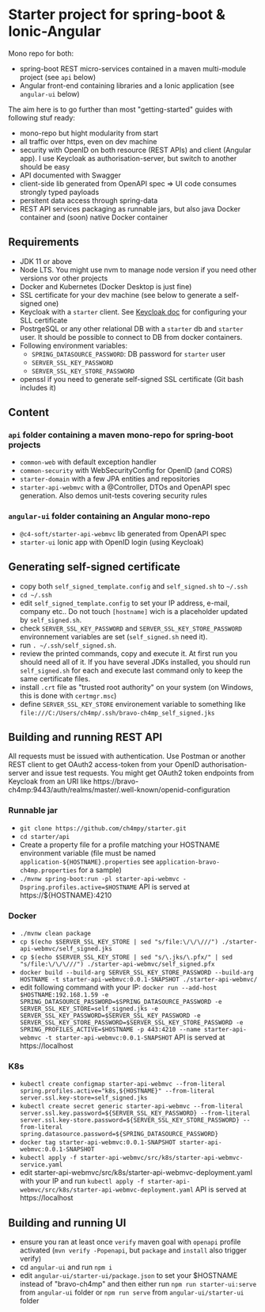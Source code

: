 # Starter project for spring-boot & Ionic-Angular
Mono repo for both:
- spring-boot REST micro-services contained in a maven multi-module project (see `api` below)
- Angular front-end containing libraries and a Ionic application (see `angular-ui` below)

The aim here is to go further than most "getting-started" guides with following stuf ready:
- mono-repo but hight modularity from start
- all traffic over https, even on dev machine
- security with OpenID on both resource (REST APIs) and client (Angular app). I use Keycloak as authorisation-server, but switch to another should be easy
- API documented with Swagger
- client-side lib generated from OpenAPI spec => UI code consumes strongly typed payloads
- persitent data access through spring-data
- REST API services packaging as runnable jars, but also java Docker container and (soon) native Docker container

## Requirements
- JDK 11 or above
- Node LTS. You might use nvm to manage node version if you need other versions vor other projects
- Docker and Kubernetes (Docker Desktop is just fine)
- SSL certificate for your dev machine (see below to generate a self-signed one)
- Keycloak with a `starter` client. See [Keycloak doc](https://www.keycloak.org/docs/latest/server_installation/#_setting_up_ssl) for configuring your SLL certificate
- PostrgeSQL or any other relational DB with a `starter` db and `starter` user. It should be possible to connect to DB from docker containers.
- Following environment variables:
  - `SPRING_DATASOURCE_PASSWORD`: DB password for `starter` user
  - `SERVER_SSL_KEY_PASSWORD`
  - `SERVER_SSL_KEY_STORE_PASSWORD`
- openssl if you need to generate self-signed SSL certificate (Git bash includes it)

## Content

### `api` folder containing a maven mono-repo for spring-boot projects
- `common-web` with default exception handler
- `common-security` with WebSecurityConfig for OpenID (and CORS)
- `starter-domain` with a few JPA entities and repositories
- `starter-api-webmvc` with a @Controller, DTOs and OpenAPI spec generation. Also demos unit-tests covering security rules


### `angular-ui` folder containing an Angular mono-repo
- `@c4-soft/starter-api-webmvc` lib generated from OpenAPI spec
- `starter-ui` Ionic app with OpenID login (using Keycloak)

## Generating self-signed certificate
- copy both `self_signed_template.config` and `self_signed.sh` to `~/.ssh`
- `cd ~/.ssh`
- edit `self_signed_template.config` to set your IP address, e-mail, company etc.. Do not touch `[hostname]` wich is a placeholder updated by `self_signed.sh`.
- check `SERVER_SSL_KEY_PASSWORD` and `SERVER_SSL_KEY_STORE_PASSWORD` environnement variables are set (`self_signed.sh` need it).
- run `. ~/.ssh/self_signed.sh`.
- review the printed commands, copy and execute it. At first run you should need all of it.
If you have several JDKs installed, you should run `self_signed.sh` for each and execute last command only to keep the same certificate files.
- install `.crt` file as "trusted root authority" on your system (on Windows, this is done with `certmgr.msc`)
- define `SERVER_SSL_KEY_STORE` environement variable to something like `file:///C:/Users/ch4mp/.ssh/bravo-ch4mp_self_signed.jks`

## Building and running REST API
All requests must be issued with authentication.
Use Postman or another REST client to get OAuth2 access-token from your OpenID authorisation-server and issue test requests.
You might get OAuth2 token endpoints from Keycloak from an URI like https://bravo-ch4mp:9443/auth/realms/master/.well-known/openid-configuration

### Runnable jar
- `git clone https://github.com/ch4mpy/starter.git`
- `cd starter/api`
- Create a property file for a profile matching your HOSTNAME environment variable (file must be named `application-${HOSTNAME}.properties` see `application-bravo-ch4mp.properties` for a sample)
- `./mvnw spring-boot:run -pl starter-api-webmvc -Dspring.profiles.active=$HOSTNAME`
API is served at https://${HOSTNAME}:4210

### Docker
- `./mvnw clean package`
- `cp $(echo $SERVER_SSL_KEY_STORE | sed "s/file:\/\/\///") ./starter-api-webmvc/self_signed.jks`
- `cp $(echo $SERVER_SSL_KEY_STORE | sed "s/\.jks/\.pfx/" | sed "s/file:\/\/\///") ./starter-api-webmvc/self_signed.pfx`
- `docker build --build-arg SERVER_SSL_KEY_STORE_PASSWORD --build-arg HOSTNAME -t starter-api-webmvc:0.0.1-SNAPSHOT ./starter-api-webmvc/`
- edit following command with your IP: `docker run --add-host $HOSTNAME:192.168.1.59 -e SPRING_DATASOURCE_PASSWORD=$SPRING_DATASOURCE_PASSWORD -e SERVER_SSL_KEY_STORE=self_signed.jks -e SERVER_SSL_KEY_PASSWORD=$SERVER_SSL_KEY_PASSWORD -e SERVER_SSL_KEY_STORE_PASSWORD=$SERVER_SSL_KEY_STORE_PASSWORD -e SPRING_PROFILES_ACTIVE=$HOSTNAME -p 443:4210 --name starter-api-webmvc -t starter-api-webmvc:0.0.1-SNAPSHOT`
API is served at https://localhost

### K8s
- `kubectl create configmap starter-api-webmvc --from-literal spring.profiles.active="k8s,${HOSTNAME}" --from-literal server.ssl.key-store=self_signed.jks`
- `kubectl create secret generic starter-api-webmvc --from-literal server.ssl.key.password=${SERVER_SSL_KEY_PASSWORD} --from-literal server.ssl.key-store.password=${SERVER_SSL_KEY_STORE_PASSWORD} --from-literal spring.datasource.password=${SPRING_DATASOURCE_PASSWORD}`
- `docker tag starter-api-webmvc:0.0.1-SNAPSHOT starter-api-webmvc:0.0.1-SNAPSHOT`
- `kubectl apply -f starter-api-webmvc/src/k8s/starter-api-webmvc-service.yaml`
- edit starter-api-webmvc/src/k8s/starter-api-webmvc-deployment.yaml with your IP and run `kubectl apply -f starter-api-webmvc/src/k8s/starter-api-webmvc-deployment.yaml`
API is served at https://localhost

## Building and running UI
- ensure you ran at least once `verify` maven goal with `openapi` profile activated (`mvn verify -Popenapi`, but `package` and `install` also trigger verify)
- cd `angular-ui` and run `npm i`
- edit `angular-ui/starter-ui/package.json` to set your $HOSTNAME instead of "bravo-ch4mp" and then either run `npm run starter-ui:serve` from `angular-ui` folder or `npm run serve` from `angular-ui/starter-ui` folder